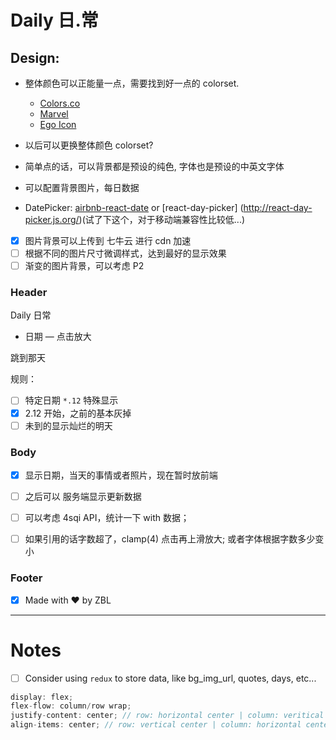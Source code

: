 # Daily 日.常

## Design:

- 整体颜色可以正能量一点，需要找到好一点的 colorset.
  - [Colors.co](https://coolors.co/)
  - [Marvel](https://marvelapp.com/styleguide/design/color-scheme)
  - [Ego Icon](http://ego-icons.com/)

- 以后可以更换整体颜色 colorset?
- 简单点的话，可以背景都是预设的纯色, 字体也是预设的中英文字体
- 可以配置背景图片，每日数据
- DatePicker: [airbnb-react-date](https://github.com/airbnb/react-dates/blob/0eb0d046171239dd5efa06da7909c7fc34eb0b6f/src/components/SingleDatePickerInput.jsx) or [react-day-picker] (http://react-day-picker.js.org/)(试了下这个，对于移动端兼容性比较低...)
- [x] 图片背景可以上传到 七牛云 进行 cdn 加速
- [ ] 根据不同的图片尺寸微调样式，达到最好的显示效果
- [ ] 渐变的图片背景，可以考虑 P2

### Header
Daily  日常

- 日期 — 点击放大

跳到那天

规则：
- [ ] 特定日期 `*.12` 特殊显示
- [x] 2.12 开始，之前的基本灰掉
- [ ] 未到的显示灿烂的明天

### Body

- [x] 显示日期，当天的事情或者照片，现在暂时放前端

- [ ] 之后可以 服务端显示更新数据

- [ ] 可以考虑 4sqi API，统计一下 with 数据；

- [ ] 如果引用的话字数超了，clamp(4) 点击再上滑放大; 或者字体根据字数多少变小

### Footer

- [x] Made with ❤️ by ZBL


---
# Notes

- [ ] Consider using `redux` to store data, like bg_img_url, quotes, days, etc...
```javascript
display: flex;
flex-flow: column/row wrap;
justify-content: center; // row: horizontal center | column: veritical center
align-items: center; // row: vertical center | column: horizontal center

```



